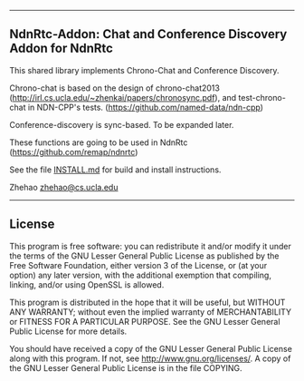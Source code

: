 --------------------------------------------------------------
NdnRtc-Addon:  Chat and Conference Discovery Addon for NdnRtc
--------------------------------------------------------------
This shared library implements Chrono-Chat and Conference Discovery.

Chrono-chat is based on the design of chrono-chat2013 (http://irl.cs.ucla.edu/~zhenkai/papers/chronosync.pdf), and test-chrono-chat in NDN-CPP's tests. (https://github.com/named-data/ndn-cpp)

Conference-discovery is sync-based. To be expanded later.

These functions are going to be used in NdnRtc (https://github.com/remap/ndnrtc)

See the file [INSTALL.md](https://github.com/zhehaowang/ConferenceDiscovery/blob/master/INSTALL.md) for build and install instructions.

Zhehao <zhehao@cs.ucla.edu>

-------
License
-------
This program is free software: you can redistribute it and/or modify
it under the terms of the GNU Lesser General Public License as published by
the Free Software Foundation, either version 3 of the License, or
(at your option) any later version, with the additional exemption that
compiling, linking, and/or using OpenSSL is allowed.

This program is distributed in the hope that it will be useful,
but WITHOUT ANY WARRANTY; without even the implied warranty of
MERCHANTABILITY or FITNESS FOR A PARTICULAR PURPOSE.  See the
GNU Lesser General Public License for more details.

You should have received a copy of the GNU Lesser General Public License
along with this program.  If not, see <http://www.gnu.org/licenses/>.
A copy of the GNU Lesser General Public License is in the file COPYING.
